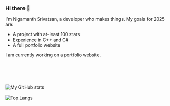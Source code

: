 ### Hi there 👋

I'm Nigamanth Srivatsan, a developer who makes things. 
My goals for 2025 are:

* A project with at-least 100 stars
* Experience in C++ and C#
* A full portfolio website

I am currently working on a portfolio website. <br> <br><br><br><br><br>
![My GitHub stats](https://github-readme-stats.vercel.app/api?username=nigamanthsrivatsan&count_private=true&theme=nightowl)
<br> <br>
[![Top Langs](https://github-readme-stats.vercel.app/api/top-langs/?username=nigamanthsrivatsan&theme=nightowl&layout=compact)](https://github.com/anuraghazra/github-readme-stats)
